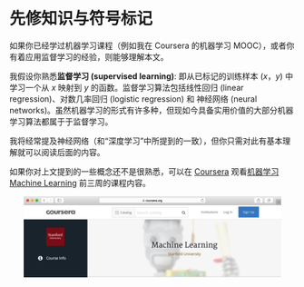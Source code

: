 # 先修知识与符号标记
如果你已经学过机器学习课程（例如我在 Coursera 的机器学习 MOOC），或者你有着应用监督学习的经验，则能够理解本文。

我假设你熟悉**监督学习 (supervised learning)**: 即从已标记的训练样本 $(x，y)$ 中学习一个从 $x$ 映射到 $y$ 的函数。监督学习算法包括线性回归 (linear regression)、对数几率回归 (logistic regression) 和 神经网络 (neural networks)。虽然机器学习的形式有许多种，但现如今具备实用价值的大部分机器学习算法都属于于监督学习。

我将经常提及神经网络（和“深度学习”中所提到的一致），但你只需对此有基本理解就可以阅读后面的内容。

如果你对上文提到的一些概念还不是很熟悉，可以在 [Coursera](https://www.coursera.org/) 观看[机器学习 Machine Learning](http://ml-class.org) 前三周的课程内容。

<p align="center">
    <img src="figs/machinelearningcourseCoursera.jpg" height="90%" width="90%">
</p>
